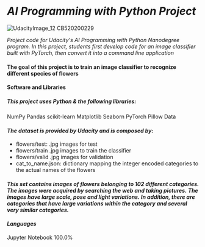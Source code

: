 # *AI Programming with Python Project*

![UdacityImage_12 _CB520200229_](https://user-images.githubusercontent.com/33560386/103129495-6eaebb00-46b2-11eb-8e06-43d11a8b2c77.png)

*Project code for Udacity's AI Programming with Python Nanodegree program. In this project, students first develop code for an image classifier built with PyTorch, then convert it into a command line application*

#### The goal of this project is to train an image classifier to recognize different species of flowers


#### Software and Libraries

##### This project uses Python & the following libraries:
 NumPy
 Pandas
 scikit-learn
 Matplotlib
 Seaborn
 PyTorch
 Pillow
 Data


#### *The dataset is provided by Udacity and is composed by:*
- flowers/test: .jpg images for test
- flowers/train .jpg images to train the classifier
- flowers/valid .jpg images for validation
- cat_to_name.json: dictionary mapping the integer encoded categories to the actual names of the flowers

#### *This set contains images of flowers belonging to 102 different categories.* *The images were acquired by searching the web and taking pictures.* *The images have large scale, pose and light variations.* *In addition, there are categories that have large variations within the category and several very similar categories.*

#### *Languages*
Jupyter Notebook
100.0%
